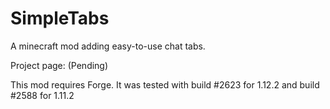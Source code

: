 # SimpleTabs

A minecraft mod adding easy-to-use chat tabs.

Project page: (Pending)

This mod requires Forge. It was tested with build #2623 for 1.12.2 and
build #2588 for 1.11.2

